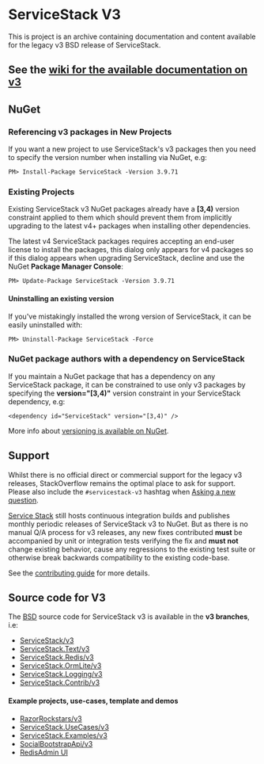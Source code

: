 ServiceStack V3
===============

This is project is an archive containing documentation and content available for the legacy v3 BSD release of ServiceStack.

## See the [wiki for the available documentation on v3](https://github.com/ServiceStackV3/ServiceStackV3/wiki)

## NuGet

### Referencing v3 packages in New Projects

If you want a new project to use ServiceStack's v3 packages then you need to specify the version number 
when installing via NuGet, e.g:                

    PM> Install-Package ServiceStack -Version 3.9.71

### Existing Projects

Existing ServiceStack v3 NuGet packages already have a <b>[3,4)</b> version constraint applied to them which should prevent them 
from implicitly upgrading to the latest v4+ packages when installing other dependencies. 

The latest v4 ServiceStack packages requires accepting an end-user license to install the packages, 
this dialog only appears for v4 packages so if this dialog appears when upgrading ServiceStack, decline and 
use the NuGet <b>Package Manager Console</b>:

    PM> Update-Package ServiceStack -Version 3.9.71
    
#### Uninstalling an existing version

If you've mistakingly installed the wrong version of ServiceStack, it can be easily uninstalled with:

    PM> Uninstall-Package ServiceStack -Force

### NuGet package authors with a dependency on ServiceStack

If you maintain a NuGet package that has a dependency on any ServiceStack package,
it can be constrained to use only v3 packages by specifying the <b>version="[3,4)"</b>
version constraint in your ServiceStack dependency, e.g:

    <dependency id="ServiceStack" version="[3,4)" />

More info about [versioning is available on NuGet](http://docs.nuget.org/docs/reference/versioning).


## Support

Whilst there is no official direct or commercial support for the legacy v3 releases, StackOverflow remains the optimal place to ask for support. Please also include the `#servicestack-v3` hashtag when [Asking a new question](http://stackoverflow.com/questions/ask).

[Service Stack](https://servicestack.net) still hosts continuous integration builds and publishes monthly periodic releases of ServiceStack v3 to NuGet. But as there is no manual Q/A process for v3 releases, any new fixes contributed **must** be accompanied by unit or integration tests verifying the fix and **must not** change existing behavior, cause any regressions to the existing test suite or otherwise break backwards compatibility to the existing code-base. 

See the [contributing guide](https://github.com/ServiceStackV3/ServiceStackV3/wiki/Contributing) for more details.

## Source code for V3

The [BSD](https://github.com/ServiceStack/ServiceStack/blob/v3/LICENSE) source code for ServiceStack v3 is available in the **v3 branches**, i.e:

  - [ServiceStack/v3](https://github.com/ServiceStack/ServiceStack/tree/v3)
  - [ServiceStack.Text/v3](https://github.com/ServiceStack/ServiceStack.Text/tree/v3)
  - [ServiceStack.Redis/v3](https://github.com/ServiceStack/ServiceStack.Redis/tree/v3)
  - [ServiceStack.OrmLite/v3](https://github.com/ServiceStack/ServiceStack.OrmLite/tree/v3)
  - [ServiceStack.Logging/v3](https://github.com/ServiceStackV3/ServiceStack.Logging/tree/v3)
  - [ServiceStack.Contrib/v3](https://github.com/ServiceStackV3/ServiceStack.Contrib/tree/v3)

#### Example projects, use-cases, template and demos

  - [RazorRockstars/v3](https://github.com/ServiceStack/RazorRockstars/tree/v3)
  - [ServiceStack.UseCases/v3](https://github.com/ServiceStack/ServiceStack.UseCases/tree/v3)
  - [ServiceStack.Examples/v3](https://github.com/ServiceStack/ServiceStack.Examples/tree/v3)
  - [SocialBootstrapApi/v3](https://github.com/ServiceStack/SocialBootstrapApi/tree/v3)
  - [RedisAdmin UI](https://github.com/ServiceStackV3/ServiceStack.RedisWebServices)

